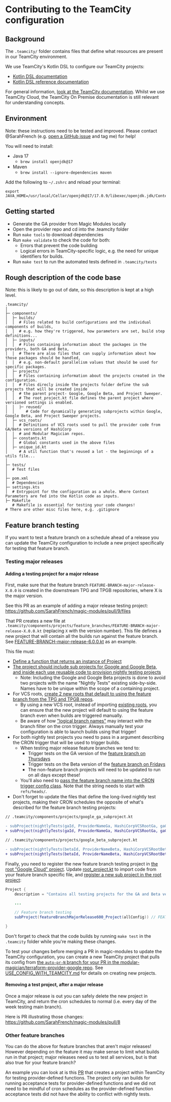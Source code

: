 # Contributing to the TeamCity configuration

## Background

The `.teamcity/` folder contains files that define what resources are present in our TeamCity environment.

We use TeamCity's Kotlin DSL to configure our TeamCity projects:
* [Kotlin DSL documentation](https://www.jetbrains.com/help/teamcity/kotlin-dsl.html)
* [Kotlin DSL reference documentation](https://teamcity.jetbrains.com/app/dsl-documentation/index.html)

For general information, [look at the TeamCity documentation](https://www.jetbrains.com/help/teamcity/teamcity-documentation.html). Whilst we use TeamCity Cloud, the TeamCity On Premise documentation is still relevant for understanding concepts.

## Environment

Note: these instructions need to be tested and improved. Please contact @SarahFrench (e.g. [open a GitHub issue](https://github.com/hashicorp/terraform-provider-google/issues/new?assignees=&labels=technical-debt&projects=&template=11_developer_productivity.md) and tag me) for help!

You will need to install:
* Java 17
    * `brew install openjdk@17`
* Maven
    * `brew install --ignore-dependencies maven`

Add the following to `~/.zshrc` and reload your terminal:

```
export JAVA_HOME=/usr/local/Cellar/openjdk@17/17.0.9/libexec/openjdk.jdk/Contents/Home
```


## Getting started

* Generate the GA provider from Magic Modules locally
* Open the provider repo and cd into the .teamcity folder
* Run `make tools` to download dependencies
* Run `make validate` to check the code for both:
    * Errors that prevent the code building
    * Logical errors in TeamCity-specific logic, e.g. the need for unique identifiers for builds.
* Run `make test` to run the automated tests defined in `.teamcity/tests`

## Rough description of the code base

Note: this is likely to go out of date, so this description is kept at a high level.

```
.teamcity/
│
├─ components/
│  ├─ builds/
│  │  # Files related to build configurations and the individual components of builds,
│  │  # e.g. how they're triggered, how parameters are set, build step definitions...
│  ├─ inputs/
│  │  # Files containing information about the packages in the providers, both GA and Beta,
│  │  # There are also files that can supply information about how those packages should be handled, 
│  │  # e.g. non-default parallelism values that should be used for specific packages.
│  ├─ projects/
│  │  # Files containing information about the projects created in the configuration.
│  │  # Files direcly inside the projects folder define the sub projects that will be created inside
│  │  # the parent project- Google, Google Beta, and Project Sweeper.
│  │  # The root_project.kt file defines the parent project where versioned settings is enabled.
│  │  ├─ reused/
│  │     # Code for dynamically generating subprojects within Google, Google Beta, and Project Sweeper projects.
│  ├─ vcs_roots/
│  │  # Definitions of VCS roots used to pull the provider code from GA/Beta versions of HashiCorp
│  │  # and Modular Magician repos.
│  ├─ constants.kt
│  │  # Global constants used in the above files
│  ├─ unique_id.kt
│     # A util function that's reused a lot - the beginnings of a utils file...
│
├─ tests/
│  # Test files
│
├─ pom.xml
│  # Dependencies
├─ settings.kts
│  # Entrypoint for the configuration as a whole. Where Context Parameters are fed into the Kotlin code as inputs.
├─ Makefile
   # Makefile is essential for testing your code changes!
# There are other misc files here, e.g. .gitignore
```

## Feature branch testing

If you want to test a feature branch on a schedule ahead of a release you can update the TeamCity configuration to include a new project specifically for testing that feature branch.

### Testing major releases

#### Adding a testing project for a major release

First, make sure that the feature branch `FEATURE-BRANCH-major-release-X.0.0` is created in the downstream TPG and TPGB repositories, where X is the major version.

See this PR as an example of adding a major release testing project: https://github.com/SarahFrench/magic-modules/pull/9/files

That PR creates a new file at `.teamcity/components/projects/feature_branches/FEATURE-BRANCH-major-release-X.0.0.kt` (replacing `X` with the version number). This file defines a new project that will contain all the builds run against the feature branch. See [FEATURE-BRANCH-major-release-6.0.0.kt](https://github.com/GoogleCloudPlatform/magic-modules/blob/main/mmv1/third_party/terraform/.teamcity/components/projects/feature_branches/FEATURE-BRANCH-major-release-6.0.0.kt) as an example.

This file must:

* [Define a function that returns an instance of Project](https://github.com/GoogleCloudPlatform/magic-modules/blob/30ab2a2eea61cc34f439ddfe7cf840abf746ab1f/mmv1/third_party/terraform/.teamcity/components/projects/feature_branches/FEATURE-BRANCH-major-release-6.0.0.kt#L50)
* [The project should include sub projects for Google and Google Beta, and inside each use reusable code to provision nightly testing projects](https://github.com/GoogleCloudPlatform/magic-modules/blob/main/mmv1/third_party/terraform/.teamcity/components/projects/feature_branches/FEATURE-BRANCH-major-release-6.0.0.kt#L59-L97)
    * Note: Including the Google and Google Beta projects is done to avoid two projects with the name "Nightly Tests" existing side-by-side. Names have to be unique within the scope of a containing project.
* For VCS roots, [create 2 new roots that default to using the feature branch from the TPG and TPGB repos](https://github.com/GoogleCloudPlatform/magic-modules/blob/main/mmv1/third_party/terraform/.teamcity/components/projects/feature_branches/FEATURE-BRANCH-major-release-6.0.0.kt#L22-L38).
   * By using a new VCS root, instead of importing [existing roots](https://github.com/GoogleCloudPlatform/magic-modules/blob/main/mmv1/third_party/terraform/.teamcity/components/vcs_roots/vcs_roots.kt#L14-L32), you can ensure that the new project will default to using the feature branch even when builds are triggered manually.
   * Be aware of how ["logical branch names"](https://www.jetbrains.com/help/teamcity/working-with-feature-branches.html#Logical+Branch+Name) may interact with the branch filter on the cron trigger. Always manually test your configuration is able to launch builds using that trigger!
* For both nightly test projects you need to pass in a argument describing the CRON trigger that will be used to trigger builds.
    * When testing major release feature branches we tend to:
        * Trigger tests on the GA version of the [feature branch on Thursdays](https://github.com/GoogleCloudPlatform/magic-modules/blob/30ab2a2eea61cc34f439ddfe7cf840abf746ab1f/mmv1/third_party/terraform/.teamcity/components/projects/feature_branches/FEATURE-BRANCH-major-release-6.0.0.kt#L72)
        * Trigger tests on the Beta version of the [feature branch on Fridays](https://github.com/GoogleCloudPlatform/magic-modules/blob/30ab2a2eea61cc34f439ddfe7cf840abf746ab1f/mmv1/third_party/terraform/.teamcity/components/projects/feature_branches/FEATURE-BRANCH-major-release-6.0.0.kt#L92)
        * The non-feature branch projects will need to be updated to run on all days except these!
    * You'll also need to [pass the feature branch name into the CRON trigger config class](https://github.com/GoogleCloudPlatform/magic-modules/blob/2778e6b73d802c6709d10d56fc3b8a3891168e6e/mmv1/third_party/terraform/.teamcity/components/projects/feature_branches/FEATURE-BRANCH-major-release-6.0.0.kt#L71). Note that the string needs to start with `refs/heads/`.
* Don't forget to update the files that define the long-lived nightly test projects, making their CRON schedules the opposite of what's described for the feature branch testing projects:


```diff
// .teamcity/components/projects/google_ga_subproject.kt

- subProject(nightlyTests(gaId, ProviderNameGa, HashiCorpVCSRootGa, gaConfig))
+ subProject(nightlyTests(gaId, ProviderNameGa, HashiCorpVCSRootGa, gaConfig, NightlyTriggerConfiguration(daysOfWeek="1-4,6-7"))) // All nights except Thursday (5) for GA; feature branch testing happens on Thursdays and TeamCity numbers days Sun=1...Sat=7

// .teamcity/components/projects/google_beta_subproject.kt

- subProject(nightlyTests(betaId, ProviderNameBeta, HashiCorpVCSRootBeta, betaConfig))
+ subProject(nightlyTests(betaId, ProviderNameBeta, HashiCorpVCSRootBeta, betaConfig, NightlyTriggerConfiguration(daysOfWeek="1-5,7"))) // All nights except Friday (6) for Beta; feature branch testing happens on Fridays and TeamCity numbers days Sun=1...Sat=7
```

Finally, you need to register the new feature branch testing project in [the root "Google Cloud" project](https://hashicorp.teamcity.com/project/TerraformProviders_GoogleCloud). Update [root_project.kt](https://github.com/GoogleCloudPlatform/magic-modules/blob/main/mmv1/third_party/terraform/.teamcity/components/projects/root_project.kt) to import code from your feature branch specific file, and [register a new sub project in the root project](https://github.com/GoogleCloudPlatform/magic-modules/blob/fd1a2272507d09214cf225b2ac05dfb363d3fb98/mmv1/third_party/terraform/.teamcity/components/projects/root_project.kt#L67-L68):

```java
Project {
    description = "Contains all testing projects for the GA and Beta versions of the Google provider."

    ...

    // Feature branch testing
    subProject(featureBranchMajorRelease600_Project(allConfig)) // FEATURE-BRANCH-major-release-6.0.0

}
```

Don't forget to check that the code builds by running `make test` in the `.teamcity` folder while you're making these changes.

To test your changes before merging a PR in magic-modules to update the TeamCity configuration, you can create a new TeamCity project that pulls its config from [the `auto-pr-N` branch for your PR in the modular-magician/terraform-provider-google repo](https://github.com/GoogleCloudPlatform/magic-modules/pull/11104#issuecomment-2206785710). See [USE_CONFIG_WITH_TEAMCITY.md](./USE_CONFIG_WITH_TEAMCITY.md) for details on creating new projects.

#### Removing a test project, after a major release

Once a major release is out you can safely delete the new project in TeamCity, and return the cron schedules to normal (i.e. every day of the week testing main branch).

Here is PR illustrating those changes: https://github.com/SarahFrench/magic-modules/pull/8

### Other feature branches

You can do the above for feature branches that aren't major releases! However depending on the feature it may make sense to limit what builds run in that project; major releases need us to test all services, but is that also true for your feature branch?

An example you can look at is this [PR](https://github.com/GoogleCloudPlatform/magic-modules/pull/10088) that creates a project within TeamCity for testing provider-defined functions. The project only ran builds for running acceptance tests for provider-defined functions and we did not need to be mindful of cron schedules as the provider-defined function acceptance tests did not have the ability to conflict with nightly tests.
